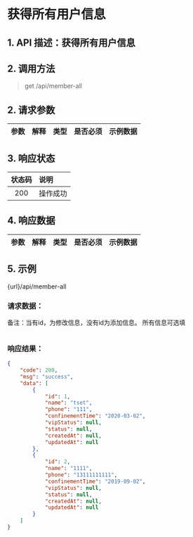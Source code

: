 # 获得所有用户信息

## 1. API 描述：获得所有用户信息


## 2. 调用方法

> get /api/member-all

## 2. 请求参数

参数 | 解释 | 类型 | 是否必须 | 示例数据
:---:|:---|:---:|:---:|:---


## 3. 响应状态

状态码 | 说明
:---:|:---
200 | 操作成功


## 4. 响应数据

参数 | 解释 | 类型 | 是否必须 | 示例数据
:---:|:---|:---:|:---:|:---



## 5. 示例
{url}/api/member-all

### 请求数据：

备注：当有id，为修改信息，没有id为添加信息。
所有信息可选填

```json

```


### 响应结果：


```json
{
    "code": 200,
    "msg": "success",
    "data": [
        {
            "id": 1,
            "name": "tset",
            "phone": "111",
            "confinementTime": "2020-03-02",
            "vipStatus": null,
            "status": null,
            "createdAt": null,
            "updatedAt": null
        },
        {
            "id": 2,
            "name": "1111",
            "phone": "13111111111",
            "confinementTime": "2019-09-02",
            "vipStatus": null,
            "status": null,
            "createdAt": null,
            "updatedAt": null
        }
    ]
}
```

